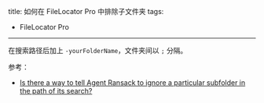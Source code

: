 title: 如何在 FileLocator Pro 中排除子文件夹 
tags:
- FileLocator Pro
---

在搜索路径后加上 `-yourFolderName`，文件夹间以 `;` 分隔。

参考：

* [Is there a way to tell Agent Ransack to ignore a particular subfolder in the path of its search?](https://qa.mythicsoft.com/13603/there-tell-agent-ransack-ignore-particular-subfolder-search)
